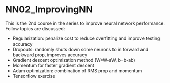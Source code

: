 # NN02_ImprovingNN
This is the 2nd course in the series to improve neural network performance. Follow topics are discussed:
* Regularization: penalize cost to reduce overfitting and improve testing accuracy
* Dropouts: randomly shuts down some neurons to in forward and backward prop, improves accuracy
* Gradient descent optimization method (W=W-aW, b=b-ab)
* Momentum for faster gradient descent
* Adam optimization: combination of RMS prop and momentum
* Tensorflow exercise
